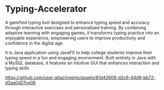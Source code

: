 # Typing-Accelerator
A gamified typing tool designed to enhance typing speed and accuracy through interactive exercises and personalized training.
By combining adaptive learning with engaging games, it transforms typing practice into an enjoyable experience,
empowering users to improve productivity and confidence in the digital age.

It is Java application using JavaFX to help college students improve their typing speed in a fun and engaging environment. 
Built entirely in Java with a MySQL database, it features an intuitive GUI that enhances interaction and typing skills


https://github.com/user-attachments/assets/81d42609-d2c6-44d9-bb72-d2aa0d27ce06




